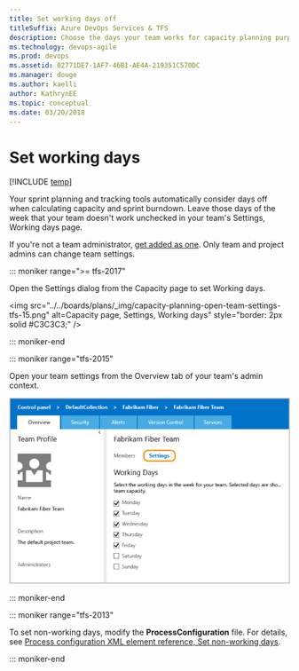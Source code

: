 ```yaml
---
title: Set working days off
titleSuffix: Azure DevOps Services & TFS 
description: Choose the days your team works for capacity planning purposes and when using sprint/scrum methods in Azure DevOps Services & Team Foundation Server   
ms.technology: devops-agile
ms.prod: devops
ms.assetid: 02771DE7-1AF7-46B1-AE4A-219351C570DC
ms.manager: douge
ms.author: kaelli
author: KathrynEE
ms.topic: conceptual
ms.date: 03/20/2018
---
```


# Set working days  

[!INCLUDE [temp](../../_shared/version-vsts-tfs-all-versions.md)]

Your sprint planning and tracking tools automatically consider days off when calculating capacity and sprint burndown. Leave those days of the week that your team doesn't work unchecked in your team's Settings, Working days page. 

If you're not a team administrator, [get added as one](add-team-administrator.md). Only team and project admins can change team settings. 

::: moniker range=">= tfs-2017" 
<a id="team-services-work-days" />

Open the Settings dialog from the Capacity page to set Working days.

<img src="../../boards/plans/_img/capacity-planning-open-team-settings-tfs-15.png" alt=Capacity page, Settings, Working days" style="border: 2px solid #C3C3C3;" />

::: moniker-end

::: moniker range="tfs-2015" 

<a  id="tfs-2015-work-days" />

Open your team settings from the Overview tab of your team's admin context.  

<img src="../../boards/plans/_img/ALM_DS_WorkingDaysOff.png" alt="Team settings page for default working days" style="border: 1px solid #C3C3C3;" />

::: moniker-end 


::: moniker range="tfs-2013" 

To set non-working days, modify the **ProcessConfiguration** file. For details, see [Process configuration XML element reference, Set non-working days](../../reference/xml/process-configuration-xml-element.md#weekend_days). 

::: moniker-end 
